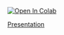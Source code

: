 [![Open In Colab](https://colab.research.google.com/assets/colab-badge.svg)](https://colab.research.google.com/github/isadrtdinov/bootcamp-idao-2022/blob/main/DLIntro/dl_intro.ipynb) 

[Presentation](https://docs.google.com/presentation/d/1cc9n11O6I_18bunhgw8qfuJ7kp2ITD9hfIZsp_8lpJA/edit?usp=sharing)

